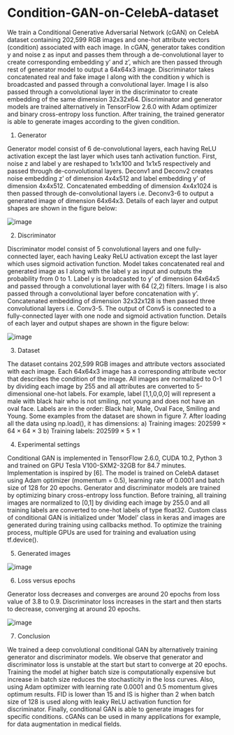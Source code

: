 # Condition-GAN-on-CelebA-dataset
We train a Conditional Generative Adversarial Network (cGAN) on CelebA dataset containing 202,599 RGB images
and one-hot attribute vectors (condition) associated with each image. In cGAN, generator takes condition y and
noise z as input and passes them through a de-convolutional layer to create corresponding embedding y’ and z’,
which are then passed through rest of generator model to output a 64x64x3 image. Discriminator takes concatenated
real and fake image I along with the condition y which is broadcasted and passed through a convolutional layer.
Image I is also passed through a convolutional layer in the discriminator to create embedding of the same dimension
32x32x64. Discriminator and generator models are trained alternatively in TensorFlow 2.6.0 with Adam optimizer
and binary cross-entropy loss function. After training, the trained generator is able to generate images according to
the given condition.

1. Generator

Generator model consist of 6 de-convolutional layers, each having ReLU activation except the last layer
which uses tanh activation function. First, noise z and label y are reshaped to 1x1x100 and 1x1x5
respectively and passed through de-convolutional layers. Deconv1 and Deconv2 creates noise embedding
z’ of dimension 4x4x512 and label embedding y’ of dimension 4x4x512. Concatenated embedding of
dimension 4x4x1024 is then passed through de-convolutional layers i.e. Deconv3-6 to output a generated
image of dimension 64x64x3. Details of each layer and output shapes are shown in the figure below:

![image](https://user-images.githubusercontent.com/102180459/171958315-119f32ca-1099-49d1-89b1-a5c3180dfd11.png)

2. Discriminator

Discriminator model consist of 5 convolutional layers and one fully-connected layer, each having Leaky
ReLU activation except the last layer which uses sigmoid activation function. Model takes concatenated
real and generated image as I along with the label y as input and outputs the probability from 0 to 1. Label
y is broadcasted to y’ of dimension 64x64x5 and passed through a convolutional layer with 64 (2,2) filters.
Image I is also passed through a convolutional layer before concatenation with y’. Concatenated embedding
of dimension 32x32x128 is then passed three convolutional layers i.e. Conv3-5. The output of Conv5 is
connected to a fully-connected layer with one node and sigmoid activation function. Details of each layer
and output shapes are shown in the figure below:

![image](https://user-images.githubusercontent.com/102180459/171958353-11717801-c806-408f-9227-02373624f387.png)

3. Dataset

The dataset contains 202,599 RGB images and attribute vectors associated with each image. Each 64x64x3
image has a corresponding attribute vector that describes the condition of the image. All images are
normalized to 0-1 by dividing each image by 255 and all attributes are converted to 5-dimensional one-hot
labels. For example, label [1,1,0,0,0] will represent a male with black hair who is not smiling, not young
and does not have an oval face. Labels are in the order: Black hair, Male, Oval Face, Smiling and Young.
Some examples from the dataset are shown in figure 7.
After loading all the data using np.load(), it has dimensions:
a) Training images: 202599 × 64 × 64 × 3
b) Training labels: 202599 × 5 × 1

4. Experimental settings

Conditional GAN is implemented in TensorFlow 2.6.0, CUDA 10.2, Python 3 and trained on GPU Tesla
V100-SXM2-32GB for 84.7 minutes. Implementation is inspired by [6]. The model is trained on CelebA
dataset using Adam optimizer (momentum = 0.5), learning rate of 0.0001 and batch size of 128 for 20
epochs. Generator and discriminator models are trained by optimizing binary cross-entropy loss function.
Before training, all training images are normalized to [0,1] by dividing each image by 255.0 and all training
labels are converted to one-hot labels of type float32. Custom class of conditional GAN is initialized under
’Model’ class in keras and images are generated during training using callbacks method. To optimize the
training process, multiple GPUs are used for training and evaluation using tf.device().

5. Generated images

![image](https://user-images.githubusercontent.com/102180459/171958557-0f62892e-55ca-41ed-ac45-09d485557c8b.png)

6. Loss versus epochs

Generator loss decreases and converges are around 20 epochs from loss value of 3.8 to 0.9. Discriminator
loss increases in the start and then starts to decrease, converging at around 20 epochs. 

![image](https://user-images.githubusercontent.com/102180459/171958693-dc34feaf-f971-4c52-bcc8-29b7c7095e53.png)

7. Conclusion

We trained a deep convolutional conditional GAN by alternatively training generator and discriminator
models. We observe that generator and discriminator loss is unstable at the start but start to converge at 20
epochs. Training the model at higher batch size is computationally expensive but increase in batch size
reduces the stochasticity in the loss curves. Also, using Adam optimizer with learning rate 0.0001 and 0.5
momentum gives optimum results. FID is lower than 15 and IS is higher than 2 when batch size of 128
is used along with leaky ReLU activation function for discriminator. Finally, conditional GAN is able to
generate images for specific conditions. cGANs can be used in many applications for example, for data
augmentation in medical fields.

